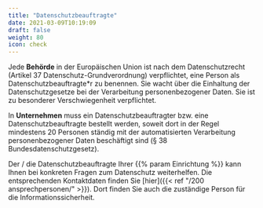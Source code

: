 ```yaml
---
title: "Datenschutzbeauftragte"
date: 2021-03-09T10:19:09
draft: false
weight: 80
icon: check
---
```

Jede **Behörde** in der Europäischen Union ist nach dem Datenschutzrecht (Artikel 37 Datenschutz-Grundverordnung) verpflichtet, eine Person als Datenschutzbeauftragte*r zu benennen. Sie wacht über die Einhaltung der Datenschutzgesetze bei der Verarbeitung personenbezogener Daten. Sie ist zu besonderer Verschwiegenheit verpflichtet.

In **Unternehmen** muss ein Datenschutzbeauftragter bzw. eine Datenschutzbeauftragte bestellt werden, soweit dort in der Regel mindestens 20 Personen ständig mit der automatisierten Verarbeitung personenbezogener Daten beschäftigt sind (§ 38 Bundesdatenschutzgesetz).

Der / die Datenschutzbeauftragte Ihrer {{% param Einrichtung %}} kann Ihnen bei konkreten Fragen zum Datenschutz weiterhelfen. Die entsprechenden Kontaktdaten finden Sie [hier]({{< ref "/200 ansprechpersonen/" >}}). Dort finden Sie auch die zuständige Person für die Informationssicherheit.